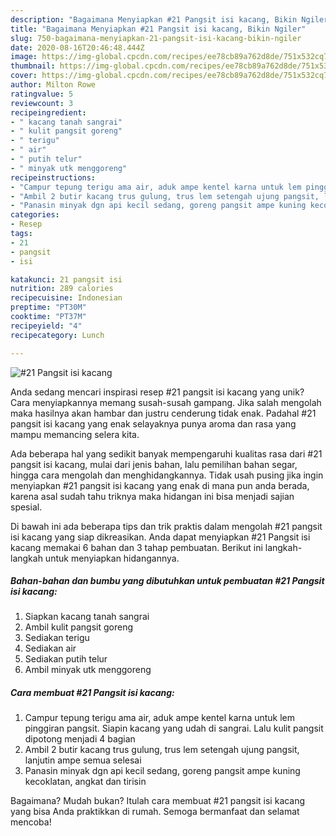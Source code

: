 ```yaml
---
description: "Bagaimana Menyiapkan #21 Pangsit isi kacang, Bikin Ngiler"
title: "Bagaimana Menyiapkan #21 Pangsit isi kacang, Bikin Ngiler"
slug: 750-bagaimana-menyiapkan-21-pangsit-isi-kacang-bikin-ngiler
date: 2020-08-16T20:46:48.444Z
image: https://img-global.cpcdn.com/recipes/ee78cb89a762d8de/751x532cq70/21-pangsit-isi-kacang-foto-resep-utama.jpg
thumbnail: https://img-global.cpcdn.com/recipes/ee78cb89a762d8de/751x532cq70/21-pangsit-isi-kacang-foto-resep-utama.jpg
cover: https://img-global.cpcdn.com/recipes/ee78cb89a762d8de/751x532cq70/21-pangsit-isi-kacang-foto-resep-utama.jpg
author: Milton Rowe
ratingvalue: 5
reviewcount: 3
recipeingredient:
- " kacang tanah sangrai"
- " kulit pangsit goreng"
- " terigu"
- " air"
- " putih telur"
- " minyak utk menggoreng"
recipeinstructions:
- "Campur tepung terigu ama air, aduk ampe kentel karna untuk lem pinggiran pangsit. Siapin kacang yang udah di sangrai. Lalu kulit pangsit dipotong menjadi 4 bagian"
- "Ambil 2 butir kacang trus gulung, trus lem setengah ujung pangsit, lanjutin ampe semua selesai"
- "Panasin minyak dgn api kecil sedang, goreng pangsit ampe kuning kecoklatan, angkat dan tirisin"
categories:
- Resep
tags:
- 21
- pangsit
- isi

katakunci: 21 pangsit isi 
nutrition: 289 calories
recipecuisine: Indonesian
preptime: "PT30M"
cooktime: "PT37M"
recipeyield: "4"
recipecategory: Lunch

---
```



![#21 Pangsit isi kacang](https://img-global.cpcdn.com/recipes/ee78cb89a762d8de/751x532cq70/21-pangsit-isi-kacang-foto-resep-utama.jpg)

Anda sedang mencari inspirasi resep #21 pangsit isi kacang yang unik? Cara menyiapkannya memang susah-susah gampang. Jika salah mengolah maka hasilnya akan hambar dan justru cenderung tidak enak. Padahal #21 pangsit isi kacang yang enak selayaknya punya aroma dan rasa yang mampu memancing selera kita.

Ada beberapa hal yang sedikit banyak mempengaruhi kualitas rasa dari #21 pangsit isi kacang, mulai dari jenis bahan, lalu pemilihan bahan segar, hingga cara mengolah dan menghidangkannya. Tidak usah pusing jika ingin menyiapkan #21 pangsit isi kacang yang enak di mana pun anda berada, karena asal sudah tahu triknya maka hidangan ini bisa menjadi sajian spesial.




Di bawah ini ada beberapa tips dan trik praktis dalam mengolah #21 pangsit isi kacang yang siap dikreasikan. Anda dapat menyiapkan #21 Pangsit isi kacang memakai 6 bahan dan 3 tahap pembuatan. Berikut ini langkah-langkah untuk menyiapkan hidangannya.

<!--inarticleads1-->

##### Bahan-bahan dan bumbu yang dibutuhkan untuk pembuatan #21 Pangsit isi kacang:

1. Siapkan  kacang tanah sangrai
1. Ambil  kulit pangsit goreng
1. Sediakan  terigu
1. Sediakan  air
1. Sediakan  putih telur
1. Ambil  minyak utk menggoreng




<!--inarticleads2-->

##### Cara membuat #21 Pangsit isi kacang:

1. Campur tepung terigu ama air, aduk ampe kentel karna untuk lem pinggiran pangsit. Siapin kacang yang udah di sangrai. Lalu kulit pangsit dipotong menjadi 4 bagian
1. Ambil 2 butir kacang trus gulung, trus lem setengah ujung pangsit, lanjutin ampe semua selesai
1. Panasin minyak dgn api kecil sedang, goreng pangsit ampe kuning kecoklatan, angkat dan tirisin




Bagaimana? Mudah bukan? Itulah cara membuat #21 pangsit isi kacang yang bisa Anda praktikkan di rumah. Semoga bermanfaat dan selamat mencoba!
